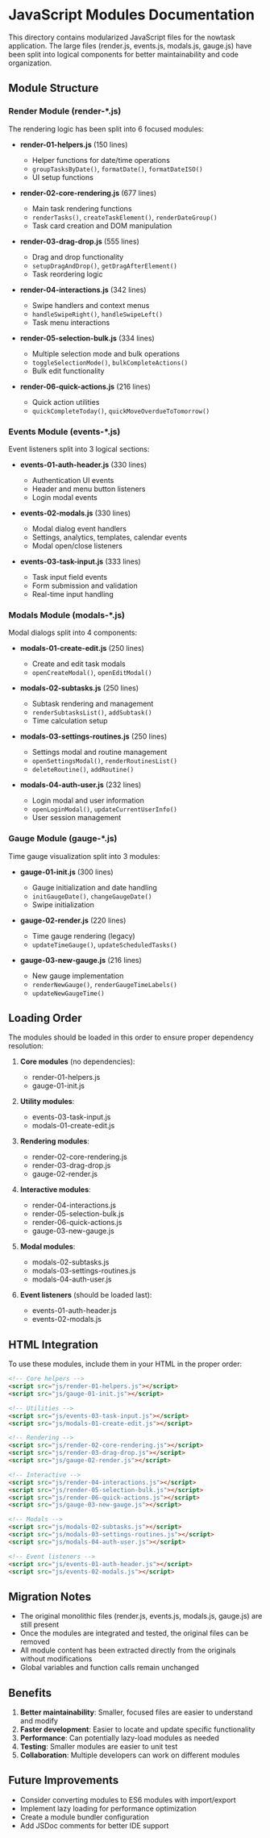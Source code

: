 # JavaScript Modules Documentation

This directory contains modularized JavaScript files for the nowtask application. The large files (render.js, events.js, modals.js, gauge.js) have been split into logical components for better maintainability and code organization.

## Module Structure

### Render Module (render-*.js)
The rendering logic has been split into 6 focused modules:

- **render-01-helpers.js** (150 lines)
  - Helper functions for date/time operations
  - `groupTasksByDate()`, `formatDate()`, `formatDateISO()`
  - UI setup functions

- **render-02-core-rendering.js** (677 lines)
  - Main task rendering functions
  - `renderTasks()`, `createTaskElement()`, `renderDateGroup()`
  - Task card creation and DOM manipulation

- **render-03-drag-drop.js** (555 lines)
  - Drag and drop functionality
  - `setupDragAndDrop()`, `getDragAfterElement()`
  - Task reordering logic

- **render-04-interactions.js** (342 lines)
  - Swipe handlers and context menus
  - `handleSwipeRight()`, `handleSwipeLeft()`
  - Task menu interactions

- **render-05-selection-bulk.js** (334 lines)
  - Multiple selection mode and bulk operations
  - `toggleSelectionMode()`, `bulkCompleteActions()`
  - Bulk edit functionality

- **render-06-quick-actions.js** (216 lines)
  - Quick action utilities
  - `quickCompleteToday()`, `quickMoveOverdueToTomorrow()`

### Events Module (events-*.js)
Event listeners split into 3 logical sections:

- **events-01-auth-header.js** (330 lines)
  - Authentication UI events
  - Header and menu button listeners
  - Login modal events

- **events-02-modals.js** (330 lines)
  - Modal dialog event handlers
  - Settings, analytics, templates, calendar events
  - Modal open/close listeners

- **events-03-task-input.js** (333 lines)
  - Task input field events
  - Form submission and validation
  - Real-time input handling

### Modals Module (modals-*.js)
Modal dialogs split into 4 components:

- **modals-01-create-edit.js** (250 lines)
  - Create and edit task modals
  - `openCreateModal()`, `openEditModal()`

- **modals-02-subtasks.js** (250 lines)
  - Subtask rendering and management
  - `renderSubtasksList()`, `addSubtask()`
  - Time calculation setup

- **modals-03-settings-routines.js** (250 lines)
  - Settings modal and routine management
  - `openSettingsModal()`, `renderRoutinesList()`
  - `deleteRoutine()`, `addRoutine()`

- **modals-04-auth-user.js** (232 lines)
  - Login modal and user information
  - `openLoginModal()`, `updateCurrentUserInfo()`
  - User session management

### Gauge Module (gauge-*.js)
Time gauge visualization split into 3 modules:

- **gauge-01-init.js** (300 lines)
  - Gauge initialization and date handling
  - `initGaugeDate()`, `changeGaugeDate()`
  - Swipe initialization

- **gauge-02-render.js** (220 lines)
  - Time gauge rendering (legacy)
  - `updateTimeGauge()`, `updateScheduledTasks()`

- **gauge-03-new-gauge.js** (216 lines)
  - New gauge implementation
  - `renderNewGauge()`, `renderGaugeTimeLabels()`
  - `updateNewGaugeTime()`

## Loading Order

The modules should be loaded in this order to ensure proper dependency resolution:

1. **Core modules** (no dependencies):
   - render-01-helpers.js
   - gauge-01-init.js

2. **Utility modules**:
   - events-03-task-input.js
   - modals-01-create-edit.js

3. **Rendering modules**:
   - render-02-core-rendering.js
   - render-03-drag-drop.js
   - gauge-02-render.js

4. **Interactive modules**:
   - render-04-interactions.js
   - render-05-selection-bulk.js
   - render-06-quick-actions.js
   - gauge-03-new-gauge.js

5. **Modal modules**:
   - modals-02-subtasks.js
   - modals-03-settings-routines.js
   - modals-04-auth-user.js

6. **Event listeners** (should be loaded last):
   - events-01-auth-header.js
   - events-02-modals.js

## HTML Integration

To use these modules, include them in your HTML in the proper order:

```html
<!-- Core helpers -->
<script src="js/render-01-helpers.js"></script>
<script src="js/gauge-01-init.js"></script>

<!-- Utilities -->
<script src="js/events-03-task-input.js"></script>
<script src="js/modals-01-create-edit.js"></script>

<!-- Rendering -->
<script src="js/render-02-core-rendering.js"></script>
<script src="js/render-03-drag-drop.js"></script>
<script src="js/gauge-02-render.js"></script>

<!-- Interactive -->
<script src="js/render-04-interactions.js"></script>
<script src="js/render-05-selection-bulk.js"></script>
<script src="js/render-06-quick-actions.js"></script>
<script src="js/gauge-03-new-gauge.js"></script>

<!-- Modals -->
<script src="js/modals-02-subtasks.js"></script>
<script src="js/modals-03-settings-routines.js"></script>
<script src="js/modals-04-auth-user.js"></script>

<!-- Event listeners -->
<script src="js/events-01-auth-header.js"></script>
<script src="js/events-02-modals.js"></script>
```

## Migration Notes

- The original monolithic files (render.js, events.js, modals.js, gauge.js) are still present
- Once the modules are integrated and tested, the original files can be removed
- All module content has been extracted directly from the originals without modifications
- Global variables and function calls remain unchanged

## Benefits

1. **Better maintainability**: Smaller, focused files are easier to understand and modify
2. **Faster development**: Easier to locate and update specific functionality
3. **Performance**: Can potentially lazy-load modules as needed
4. **Testing**: Smaller modules are easier to unit test
5. **Collaboration**: Multiple developers can work on different modules

## Future Improvements

- Consider converting modules to ES6 modules with import/export
- Implement lazy loading for performance optimization
- Create a module bundler configuration
- Add JSDoc comments for better IDE support
